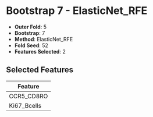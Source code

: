 # Bootstrap 7 - ElasticNet_RFE

- **Outer Fold**: 5
- **Bootstrap**: 7
- **Method**: ElasticNet_RFE
- **Fold Seed**: 52
- **Features Selected**: 2

## Selected Features

| Feature |
|---------|
| CCR5_CD8RO |
| Ki67_Bcells |
